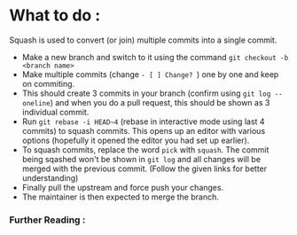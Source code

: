 # What to do :
Squash is used to convert (or join) multiple commits into a single commit.
  * Make a new branch and switch to it using the command ``` git checkout -b <branch name> ```
  * Make multiple commits (change ```- [ ] Change? ```) one by one and keep on commiting.
  * This should create 3 commits in your branch (confirm using ```git log --oneline```) and when you do a pull request, this should be shown as 3 individual commit.
  * Run ``` git rebase -i HEAD~4 ``` (rebase in interactive mode using last 4 commits) to squash commits. This opens up an editor with various options (hopefully it opened the editor you had set up earlier).
  * To squash commits, replace the word ```pick``` with ```squash```. The commit being sqashed won't be shown in ```git log``` and all changes will be merged with the previous commit.  (Follow the given links for better understanding)
  * Finally pull the upstream and force push your changes.
  * The maintainer is then expected to merge the branch.

### Further Reading :

